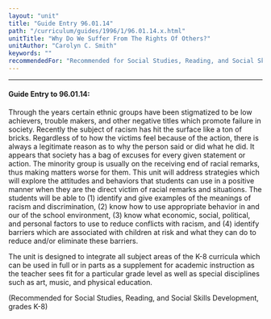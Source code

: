 ```yaml
---
layout: "unit"
title: "Guide Entry 96.01.14"
path: "/curriculum/guides/1996/1/96.01.14.x.html"
unitTitle: "Why Do We Suffer From The Rights Of Others?"
unitAuthor: "Carolyn C. Smith"
keywords: ""
recommendedFor: "Recommended for Social Studies, Reading, and Social Skills Development, grades K-8"
---
```

<body>
<hr/>
<h4>
Guide Entry to 96.01.14:
</h4>
Through the years certain ethnic groups have been stigmatized to be low achievers, trouble makers, and other negative titles which promote failure in society. Recently the subject of racism has hit the surface like a ton of bricks. Regardless of to how the victims feel because of the action, there is always a legitimate reason as to why the person said or did what he did. It appears that society has a bag of excuses for every given statement or action. The minority group is usually on the receiving end of racial remarks, thus making matters worse for them.  This unit will address strategies which will explore the attitudes and behaviors that students can use in a positive manner when they are the direct victim of racial remarks and situations. The students will be able to (1) identify and give examples of the meanings of racism and discrimination, (2) know how to use appropriate behavior in and our of the school environment, (3) know what economic, social, political, and personal factors to use to reduce conflicts with racism, and (4) identify barriers which are associated with children at risk and what they can do to reduce and/or eliminate these barriers.
<p>
The unit is designed to integrate all subject areas of the K-8 curricula which can be used in full or in parts as a supplement for academic instruction as the teacher sees fit for a particular grade level as well as special disciplines such as art, music, and physical education.
</p>
<p>
(Recommended for Social Studies, Reading, and Social Skills Development, grades K-8)
</p>
</body>